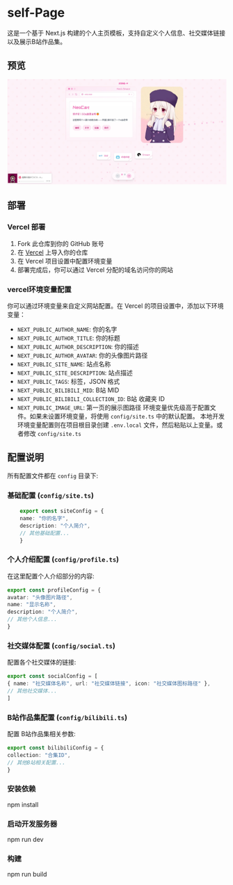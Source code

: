 # self-Page

这是一个基于 Next.js 构建的个人主页模板，支持自定义个人信息、社交媒体链接以及展示B站作品集。

## 预览
[![Watch the video](https://github.com/1dayluo/ylypagehome/blob/main/public/demo/demo.png?raw=true)](https://github.com/1dayluo/repo/assets/public/demo/demo.mp4)

## 部署

### Vercel 部署

1. Fork 此仓库到你的 GitHub 账号
2. 在 [Vercel](https://vercel.com) 上导入你的仓库
3. 在 Vercel 项目设置中配置环境变量
4. 部署完成后，你可以通过 Vercel 分配的域名访问你的网站
### vercel环境变量配置

你可以通过环境变量来自定义网站配置。在 Vercel 的项目设置中，添加以下环境变量：

- `NEXT_PUBLIC_AUTHOR_NAME`: 你的名字
- `NEXT_PUBLIC_AUTHOR_TITLE`: 你的标题
- `NEXT_PUBLIC_AUTHOR_DESCRIPTION`: 你的描述
- `NEXT_PUBLIC_AUTHOR_AVATAR`: 你的头像图片路径
- `NEXT_PUBLIC_SITE_NAME`: 站点名称
- `NEXT_PUBLIC_SITE_DESCRIPTION`: 站点描述
- `NEXT_PUBLIC_TAGS`: 标签，JSON 格式
- `NEXT_PUBLIC_BILIBILI_MID`: B站 MID
- `NEXT_PUBLIC_BILIBILI_COLLECTION_ID`: B站 收藏夹 ID
- `NEXT_PUBLIC_IMAGE_URL`: 第一页的展示图路径
环境变量优先级高于配置文件。如果未设置环境变量，将使用 `config/site.ts` 中的默认配置。
本地开发环境变量配置则在项目根目录创建 `.env.local` 文件，然后粘贴以上变量。或者修改 `config/site.ts`




## 配置说明

所有配置文件都在 `config` 目录下:




### 基础配置 (`config/site.ts`)

```typescript
    export const siteConfig = {
    name: "你的名字",
    description: "个人简介",
    // 其他基础配置...
    }
```
### 个人介绍配置 (`config/profile.ts`)

在这里配置个人介绍部分的内容:

```typescript
export const profileConfig = {
avatar: "头像图片路径",
name: "显示名称",
description: "个人简介",
// 其他个人信息...
}

```

### 社交媒体配置 (`config/social.ts`)

配置各个社交媒体的链接:

```typescript
export const socialConfig = [
{ name: "社交媒体名称", url: "社交媒体链接", icon: "社交媒体图标路径" },
// 其他社交媒体...
]
```

### B站作品集配置 (`config/bilibili.ts`)

配置 B站作品集相关参数:

```typescript
export const bilibiliConfig = {
collection: "合集ID",
// 其他B站相关配置...
}
```




### 安装依赖
npm install
### 启动开发服务器
npm run dev
### 构建
npm run build

